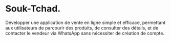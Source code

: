 # Souk-Tchad.
Développer une application de vente en ligne simple et efficace, permettant aux utilisateurs de parcourir des produits, de consulter des détails, et de contacter le vendeur via WhatsApp sans nécessiter de création de compte.
